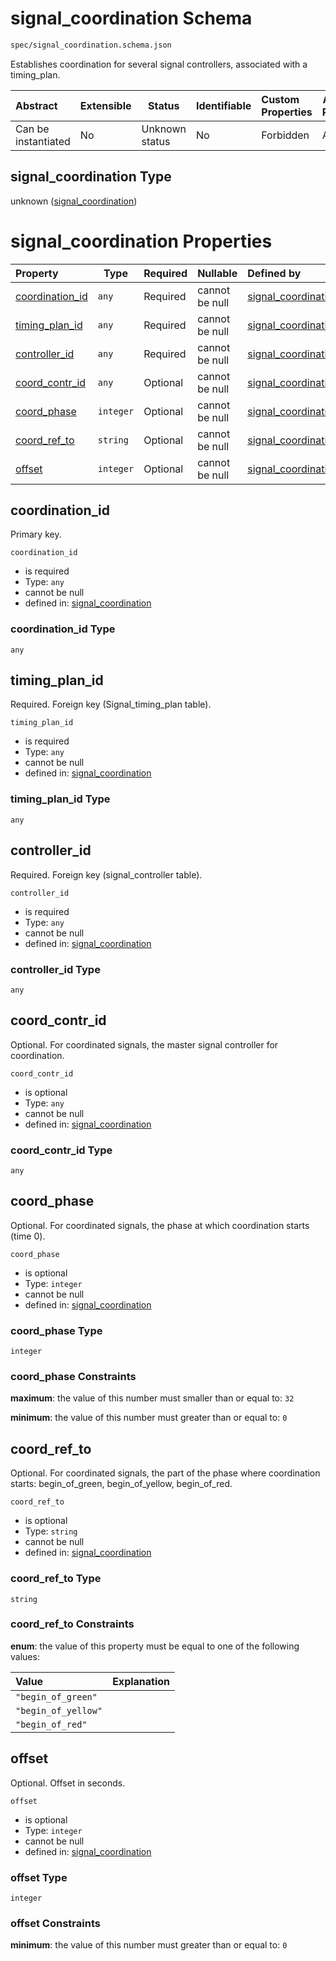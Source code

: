 # signal_coordination Schema

```txt
spec/signal_coordination.schema.json
```

Establishes coordination for several signal controllers, associated with a timing_plan.


| Abstract            | Extensible | Status         | Identifiable | Custom Properties | Additional Properties | Access Restrictions | Defined In                                                                                          |
| :------------------ | ---------- | -------------- | ------------ | :---------------- | --------------------- | ------------------- | --------------------------------------------------------------------------------------------------- |
| Can be instantiated | No         | Unknown status | No           | Forbidden         | Allowed               | none                | [signal_coordination.schema.json](../../out/signal_coordination.schema.json "open original schema") |

## signal_coordination Type

unknown ([signal_coordination](signal_coordination.md))

# signal_coordination Properties

| Property                            | Type      | Required | Nullable       | Defined by                                                                                                                                  |
| :---------------------------------- | --------- | -------- | -------------- | :------------------------------------------------------------------------------------------------------------------------------------------ |
| [coordination_id](#coordination_id) | `any`     | Required | cannot be null | [signal_coordination](signal_coordination-properties-coordination_id.md "spec/signal_coordination.schema.json#/properties/coordination_id") |
| [timing_plan_id](#timing_plan_id)   | `any`     | Required | cannot be null | [signal_coordination](signal_coordination-properties-timing_plan_id.md "spec/signal_coordination.schema.json#/properties/timing_plan_id")   |
| [controller_id](#controller_id)     | `any`     | Required | cannot be null | [signal_coordination](signal_coordination-properties-controller_id.md "spec/signal_coordination.schema.json#/properties/controller_id")     |
| [coord_contr_id](#coord_contr_id)   | `any`     | Optional | cannot be null | [signal_coordination](signal_coordination-properties-coord_contr_id.md "spec/signal_coordination.schema.json#/properties/coord_contr_id")   |
| [coord_phase](#coord_phase)         | `integer` | Optional | cannot be null | [signal_coordination](signal_coordination-properties-coord_phase.md "spec/signal_coordination.schema.json#/properties/coord_phase")         |
| [coord_ref_to](#coord_ref_to)       | `string`  | Optional | cannot be null | [signal_coordination](signal_coordination-properties-coord_ref_to.md "spec/signal_coordination.schema.json#/properties/coord_ref_to")       |
| [offset](#offset)                   | `integer` | Optional | cannot be null | [signal_coordination](signal_coordination-properties-offset.md "spec/signal_coordination.schema.json#/properties/offset")                   |

## coordination_id

Primary key.


`coordination_id`

-   is required
-   Type: `any`
-   cannot be null
-   defined in: [signal_coordination](signal_coordination-properties-coordination_id.md "spec/signal_coordination.schema.json#/properties/coordination_id")

### coordination_id Type

`any`

## timing_plan_id

Required. Foreign key (Signal_timing_plan table).


`timing_plan_id`

-   is required
-   Type: `any`
-   cannot be null
-   defined in: [signal_coordination](signal_coordination-properties-timing_plan_id.md "spec/signal_coordination.schema.json#/properties/timing_plan_id")

### timing_plan_id Type

`any`

## controller_id

Required. Foreign key (signal_controller table).


`controller_id`

-   is required
-   Type: `any`
-   cannot be null
-   defined in: [signal_coordination](signal_coordination-properties-controller_id.md "spec/signal_coordination.schema.json#/properties/controller_id")

### controller_id Type

`any`

## coord_contr_id

Optional. For coordinated signals, the master signal controller for coordination.


`coord_contr_id`

-   is optional
-   Type: `any`
-   cannot be null
-   defined in: [signal_coordination](signal_coordination-properties-coord_contr_id.md "spec/signal_coordination.schema.json#/properties/coord_contr_id")

### coord_contr_id Type

`any`

## coord_phase

Optional. For coordinated signals, the phase at which coordination starts (time 0).


`coord_phase`

-   is optional
-   Type: `integer`
-   cannot be null
-   defined in: [signal_coordination](signal_coordination-properties-coord_phase.md "spec/signal_coordination.schema.json#/properties/coord_phase")

### coord_phase Type

`integer`

### coord_phase Constraints

**maximum**: the value of this number must smaller than or equal to: `32`

**minimum**: the value of this number must greater than or equal to: `0`

## coord_ref_to

Optional. For coordinated signals, the part of the phase where coordination starts: begin_of_green, begin_of_yellow, begin_of_red.


`coord_ref_to`

-   is optional
-   Type: `string`
-   cannot be null
-   defined in: [signal_coordination](signal_coordination-properties-coord_ref_to.md "spec/signal_coordination.schema.json#/properties/coord_ref_to")

### coord_ref_to Type

`string`

### coord_ref_to Constraints

**enum**: the value of this property must be equal to one of the following values:

| Value               | Explanation |
| :------------------ | ----------- |
| `"begin_of_green"`  |             |
| `"begin_of_yellow"` |             |
| `"begin_of_red"`    |             |

## offset

Optional. Offset in seconds.


`offset`

-   is optional
-   Type: `integer`
-   cannot be null
-   defined in: [signal_coordination](signal_coordination-properties-offset.md "spec/signal_coordination.schema.json#/properties/offset")

### offset Type

`integer`

### offset Constraints

**minimum**: the value of this number must greater than or equal to: `0`
